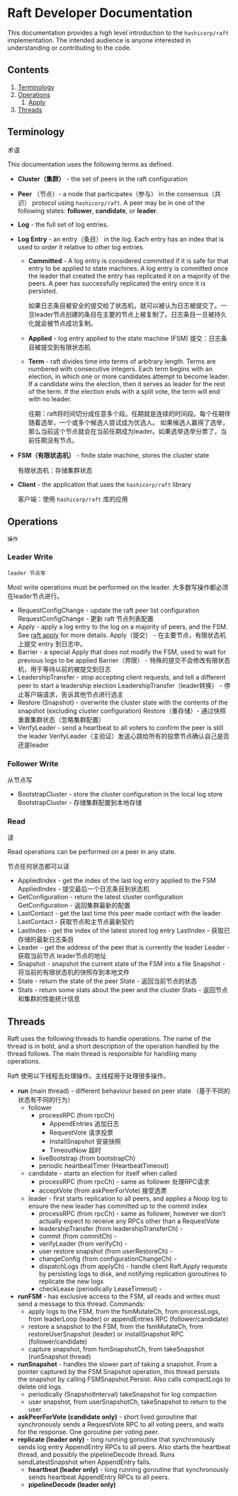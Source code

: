 # Raft Developer Documentation

This documentation provides a high level introduction to the `hashicorp/raft`
implementation. The intended audience is anyone interested in understanding
or contributing to the code.

## Contents

1. [Terminology](#terminology)
2. [Operations](#operations)
   1. [Apply](./apply.md)
3. [Threads](#threads)


## Terminology

术语

This documentation uses the following terms as defined.

* **Cluster（集群）** - the set of peers in the raft configuration
* **Peer** （节点）- a node that participates（参与） in the consensus（共识） protocol using `hashicorp/raft`. A
  peer may be in one of the following states: **follower**, **candidate**, or **leader**.
* **Log** - the full set of log entries.
* **Log Entry** - an entry（条目） in the log. Each entry has an index that is used to order it
  relative to other log entries.
  * **Committed** -  A log entry is considered committed if it is safe for that entry to be
    applied to state machines. A log entry is committed once the leader that created the
    entry has replicated it on a majority of the peers. A peer has successfully
    replicated the entry once it is persisted.
  
    如果日志条目被安全的提交给了状态机，就可以被认为日志被提交了。一旦leader节点创建的条目在主要的节点上被复制了。日志条目一旦被持久化就会被节点成功复制。
  
  * **Applied** - log entry applied to the state machine (FSM)
    提交：日志条目被提交到有限状态机
  * **Term** - raft divides time into terms of arbitrary length. Terms are numbered with
    consecutive integers. Each term begins with an election, in which one or more candidates
    attempt to become leader. If a candidate wins the election, then it serves as leader for
    the rest of the term. If the election ends with a split vote, the term will end with no
    leader.
  
    任期：raft将时间切分成任意多个段。任期就是连续的时间段。每个任期伴随着选举，一个或多个候选人尝试成为优选人。
    如果候选人赢得了选举，那么当前这个节点就会在当前任期成为leader。如果选举选举分票了，当前任期没有节点。
  
* **FSM（有限状态机）** - finite state machine, stores the cluster state 

  有限状态机：存储集群状态

* **Client** - the application that uses the `hashicorp/raft` library
    
    客户端：使用 `hashicorp/raft` 库的应用

## Operations

    操作

### Leader Write
    leader 节点写

Most write operations must be performed on the leader.
大多数写操作都必须在leader节点进行。

* RequestConfigChange - update the raft peer list configuration
  RequestConfigChange - 更新 raft 节点列表配置
* Apply - apply a log entry to the log on a majority of peers, and the FSM. See [raft apply](apply.md) for more details.
  Apply（提交） - 在主要节点，有限状态机上提交 entry 到日志中。
* Barrier - a special Apply that does not modify the FSM, used to wait for previous logs to be applied
  Barrier（界限） - 特殊的提交不会修改有限状态机，用于等待以前的被提交到日志
* LeadershipTransfer - stop accepting client requests, and tell a different peer to start a leadership election
  LeadershipTransfer（leader转换） - 停止客户端请求，告诉其他节点进行选主
* Restore (Snapshot) - overwrite the cluster state with the contents of the snapshot (excluding cluster configuration)
  Restore（重存储）- 通过快照重置集群状态（忽略集群配置） 
* VerifyLeader - send a heartbeat to all voters to confirm the peer is still the leader
  VerifyLeader（主验证）发送心跳给所有的投票节点确认自己是否还是leader

### Follower Write

从节点写

* BootstrapCluster - store the cluster configuration in the local log store
  BootstrapCluster - 存储集群配置到本地存储

### Read

读

Read operations can be performed on a peer in any state.

节点任何状态都可以读

* AppliedIndex - get the index of the last log entry applied to the FSM
  AppliedIndex - 提交最后一个日志条目到状态机
* GetConfiguration - return the latest cluster configuration
  GetConfiguration - 返回集群最新的配置
* LastContact - get the last time this peer made contact with the leader
  LastContact - 获取节点和主节点最新契约
* LastIndex - get the index of the latest stored log entry
  LastIndex - 获取已存储的最新日志条目
* Leader - get the address of the peer that is currently the leader
  Leader - 获取当前节点 leader节点的地址
* Snapshot - snapshot the current state of the FSM into a file
  Snapshot - 将当前的有限状态机的快照存到本地文件
* State - return the state of the peer
  State - 返回当前节点的状态
* Stats - return some stats about the peer and the cluster
  Stats - 返回节点和集群的性能统计信息

## Threads

Raft uses the following threads to handle operations. The name of the thread is in bold,
and a short description of the operation handled by the thread follows. The main thread is
responsible for handling many operations.

Raft 使用以下线程去处理操作。主线程用于处理很多操作。

* **run** (main thread) - different behaviour based on peer state （基于不同的状态有不同的行为）
   * follower
      * processRPC (from rpcCh)
         * AppendEntries 追加日志
         * RequestVote 请求投票
         * InstallSnapshot 安装快照
         * TimeoutNow 超时
      * liveBootstrap (from bootstrapCh) 
      * periodic heartbeatTimer (HeartbeatTimeout)
   * candidate - starts an election for itself when called
      * processRPC (from rpcCh) - same as follower 处理RPC请求
      * acceptVote (from askPeerForVote) 接受选票
   * leader - first starts replication to all peers, and applies a Noop log to ensure the new leader has committed up to the commit index
      * processRPC (from rpcCh) - same as follower, however we don’t actually expect to receive any RPCs other than a RequestVote
      * leadershipTransfer (from leadershipTransferCh) - 
      * commit (from commitCh) -
      * verifyLeader (from verifyCh) -
      * user restore snapshot (from userRestoreCh) -
      * changeConfig (from configurationChangeCh) -
      * dispatchLogs (from applyCh) - handle client Raft.Apply requests by persisting logs to disk, and notifying replication goroutines to replicate the new logs
      * checkLease (periodically LeaseTimeout) -
* **runFSM** - has exclusive access to the FSM, all reads and writes must send a message to this thread. Commands:
   * apply logs to the FSM, from the fsmMutateCh, from processLogs, from leaderLoop (leader) or appendEntries RPC (follower/candidate)
   * restore a snapshot to the FSM, from the fsmMutateCh, from restoreUserSnapshot (leader) or installSnapshot RPC (follower/candidate)
   * capture snapshot, from fsmSnapshotCh, from takeSnapshot (runSnapshot thread)
* **runSnapshot** - handles the slower part of taking a snapshot. From a pointer captured by the FSM.Snapshot operation, this thread persists the snapshot by calling FSMSnapshot.Persist. Also calls compactLogs to delete old logs.
   * periodically (SnapshotInterval) takeSnapshot for log compaction
   * user snapshot, from userSnapshotCh, takeSnapshot to return to the user
* **askPeerForVote (candidate only)** - short lived goroutine that synchronously sends a RequestVote RPC to all voting peers, and waits for the response. One goroutine per voting peer.
* **replicate (leader only)** - long running goroutine that synchronously sends log entry AppendEntry RPCs to all peers. Also starts the heartbeat thread, and possibly the pipelineDecode thread. Runs sendLatestSnapshot when AppendEntry fails.
   * **heartbeat (leader only)** - long running goroutine that synchronously sends heartbeat AppendEntry RPCs to all peers.
   * **pipelineDecode (leader only)**
